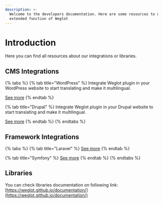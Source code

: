 ```yaml
---
description: >-
  Welcome to the developers documentation. Here are some resources to use
  extended function of Weglot
---
```


# Introduction

Here you can find all resources about our integrations or libraries.

## CMS Integrations

{% tabs %}
{% tab title="WordPress" %}
Integrate Weglot plugin in your WordPress website to start translating and make it multilingual.

[See more](wordpress/)
{% endtab %}

{% tab title="Drupal" %}
Integrate Weglot plugin in your Drupal website to start translating and make it multilingual.

[See more](drupal/)
{% endtab %}
{% endtabs %}

## Framework Integrations

{% tabs %}
{% tab title="Laravel" %}
[See more](laravel.md)
{% endtab %}

{% tab title="Symfony" %}
[See more](symfony.md)
{% endtab %}
{% endtabs %}

## Libraries

You can check libraries documentation on following link: [https://weglot.github.io/documentation/](https://weglot.github.io/documentation/)

